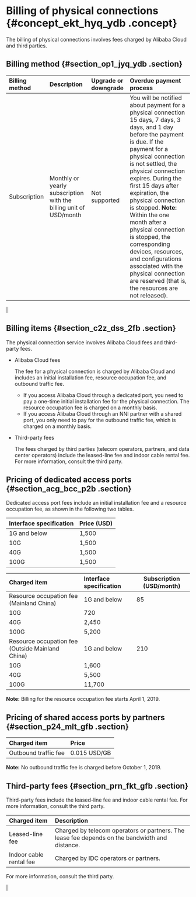 # Billing of physical connections {#concept_ekt_hyq_ydb .concept}

The billing of physical connections involves fees charged by Alibaba Cloud and third parties.

## Billing method {#section_op1_jyq_ydb .section}

|Billing method|Description|Upgrade or downgrade|Overdue payment process|
|:-------------|:----------|:-------------------|:----------------------|
|Subscription|Monthly or yearly subscription with the billing unit of USD/month|Not supported|You will be notified about payment for a physical connection 15 days, 7 days, 3 days, and 1 day before the payment is due. If the payment for a physical connection is not settled, the physical connection expires. During the first 15 days after expiration, the physical connection is stopped. **Note:** Within the one month after a physical connection is stopped, the corresponding devices, resources, and configurations associated with the physical connection are reserved \(that is, the resources are not released\).

 |

## Billing items {#section_c2z_dss_2fb .section}

The physical connection service involves Alibaba Cloud fees and third-party fees.

-   Alibaba Cloud fees

    The fee for a physical connection is charged by Alibaba Cloud and includes an initial installation fee, resource occupation fee, and outbound traffic fee.

    -   If you access Alibaba Cloud through a dedicated port, you need to pay a one-time initial installation fee for the physical connection. The resource occupation fee is charged on a monthly basis.
    -   If you access Alibaba Cloud through an NNI partner with a shared port, you only need to pay for the outbound traffic fee, which is charged on a monthly basis.
-   Third-party fees

    The fees charged by third parties \(telecom operators, partners, and data center operators\) include the leased-line fee and indoor cable rental fee. For more information, consult the third party.


## Pricing of dedicated access ports {#section_acg_bcc_p2b .section}

Dedicated access port fees include an initial installation fee and a resource occupation fee, as shown in the following two tables.

|Interface specification|Price \(USD\)|
|:----------------------|:------------|
|1G and below|1,500|
|10G|1,500|
|40G|1,500|
|100G|1,500|

|Charged item|Interface specification|Subscription \(USD/month\)|
|:-----------|:----------------------|--------------------------|
|Resource occupation fee \(Mainland China\)|1G and below|85|
|10G|720|
|40G|2,450|
|100G|5,200|
|Resource occupation fee \(Outside Mainland China\)|1G and below|210|
|10G|1,600|
|40G|5,500|
|100G|11,700|

**Note:** Billing for the resource occupation fee starts April 1, 2019.

## Pricing of shared access ports by partners {#section_p24_mlt_gfb .section}

|Charged item|Price|
|:-----------|:----|
|Outbound traffic fee|0.015 USD/GB|

**Note:** No outbound traffic fee is charged before October 1, 2019.

## Third-party fees {#section_prn_fkt_gfb .section}

Third-party fees include the leased-line fee and indoor cable rental fee. For more information, consult the third party.

|Charged item|Description|
|:-----------|:----------|
|Leased-line fee|Charged by telecom operators or partners. The lease fee depends on the bandwidth and distance.|
|Indoor cable rental fee| Charged by IDC operators or partners.

 For more information, consult the third party.

 |

